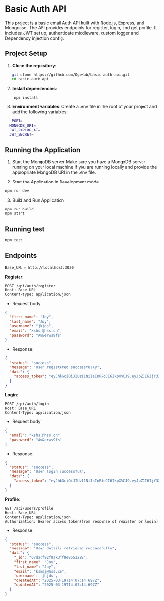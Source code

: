 # Basic Auth API

This project is a basic email Auth API built with Node.js, Express, and Mongoose. The API provides endpoints for register, login, and get profile. It includes JWT set up, authenticate middleware, custom logger and Dependency injection config.

## Project Setup

1. **Clone the repository**:

```sh
   git clone https://github.com/OgeHub/basic-auth-api.git
   cd basic-auth-api
```

2. **Install dependencies**:

```sh
    npm install
```

3. **Environment variables**:
   Create a .env file in the root of your project and add the following variables:

```sh
   PORT=
  MONGODB_URI=
  JWT_EXPIRE_AT=
  JWT_SECRET=
```

## Running the Application

1. Start the MongoDB server
   Make sure you have a MongoDB server running on your local machine if you are running locally and provide the appropriate MongoDB URI in the .env file.

2. Start the Application in Development mode

```sh
npm run dev
```

3. Build and Run Application

```sh
npm run build
npm start
```

## Running test

```sh
npm test
```

## Endpoints

`Base_URL` = `http://localhost:3030`

**Register**:

```http
POST /api/auth/register
Host: Base_URL
Content-type: application/json
```

- Request body:

```json
{
  "first_name": "Joy",
  "last_name": "Joy",
  "username": "jhjds",
  "email": "kshsj@hss.cn",
  "password": "Aw&erws9fs"
}
```

- Response:

```json
{
  "status": "success",
  "message": "User registered successfully",
  "data": {
    "access_token": "eyJhbGciOiJIUzI1NiIsInR5cCI6IkpXVCJ9.eyJpZCI6IjY3ZGFjZjkyZjBhYjNmZjhODU1MTI4OCIsImlhdCI6MTc0MjM5MzIzNSwiZXhwIjoxNzQyNDc5NjM1fQ.0f1J7hhLwDjSZSEN8OiaLDcTLr7U7ZrQCek_wr5BzI"
  }
}
```

**Login**:

```http
POST /api/auth/login
Host: Base_URL
Content-Type: application/json
```

- Request body:

```json
{
  "email": "kshsj@hss.cn",
  "password": "Aw&erws9fs"
}
```

- Response:

```json
{
  "status": "success",
  "message": "User login successful",
  "data": {
    "access_token": "eyJhbGciOiJIUzI1NiIsInR5cCI6IkpXVCJ9.eyJpZCI6IjY3ZGFjZjkyZjBhYNmZjhlODU1MTI4OCIsImlhdCI6MTc0MjM5Mzg5MywiZXhwIjoxNzQyNDgwMjkzfQ.jek0VKogxuqCQbC9jGnC3A2FbQW_pD4u5JggoTZ7cQ"
  }
}
```

**Profile**:

```http
GET /api/users/profile
Host: Base_URL
Content-Type: application/json
Authorization: Bearer access_token(from response of register or login)
```

- Response:

```json
{
  "status": "success",
  "message": "User details retrieved successfully",
  "data": {
    "_id": "67dacf92f0ak3ff8e8551288",
    "first_name": "Joy",
    "last_name": "Joy",
    "email": "kshsj@hss.cn",
    "username": "jhjds",
    "createdAt": "2025-03-19T14:07:14.697Z",
    "updatedAt": "2025-03-19T14:07:14.697Z"
  }
}
```
